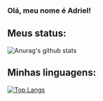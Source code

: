### Olá, meu nome é Adriel!
## Meus status:
![Anurag's github stats](https://github-readme-stats.vercel.app/api?username=AdrielCavalcante&show_icons=true&theme=radical)
## Minhas linguagens:
[![Top Langs](https://github-readme-stats.vercel.app/api/top-langs/?username=AdrielCavalcante&layout=compact&hide=Hack)](https://github.com/AdrielCavalcante/github-readme-stats)
